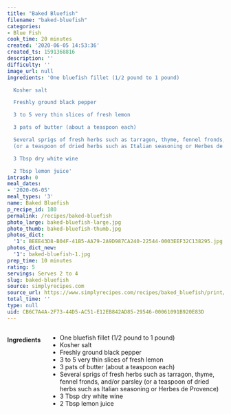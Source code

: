 ```yaml
---
title: "Baked Bluefish"
filename: "baked-bluefish"
categories:
- Blue Fish
cook_time: 20 minutes
created: '2020-06-05 14:53:36'
created_ts: 1591368816
description: ''
difficulty: ''
image_url: null
ingredients: 'One bluefish fillet (1/2 pound to 1 pound)

  Kosher salt

  Freshly ground black pepper

  3 to 5 very thin slices of fresh lemon

  3 pats of butter (about a teaspoon each)

  Several sprigs of fresh herbs such as tarragon, thyme, fennel fronds, and/or parsley
  (or a teaspoon of dried herbs such as Italian seasoning or Herbes de Provence)

  3 Tbsp dry white wine

  2 Tbsp lemon juice'
intrash: 0
meal_dates:
- '2020-06-05'
meal_types: '3'
name: Baked Bluefish
p_recipe_id: 180
permalink: /recipes/baked-bluefish
photo_large: baked-bluefish-large.jpg
photo_thumb: baked-bluefish-thumb.jpg
photos_dict:
  '1': BEEE43D8-B04F-41B5-AA79-2A9D987CA240-22544-0003EEF32C138295.jpg
photos_dict_new:
  '1': baked-bluefish-1.jpg
prep_time: 10 minutes
rating: 5
servings: Serves 2 to 4
slug: baked-bluefish
source: simplyrecipes.com
source_url: https://www.simplyrecipes.com/recipes/baked_bluefish/print/
total_time: ''
type: null
uid: CB6C7A4A-2F73-44D5-AC51-E12EB842AD85-29546-00061091B920E83D
---
```

<div class="large-8 medium-7 columns" id="writeup">	</div><!-- #writeup -->
</div><!-- #row-one -->
<div class="row" id="row-two">	<div class="medium-4 small-5 columns" id="ingredients"><h4>Ingredients</h4><div class="box box-ingredients content"><ul>
<li>One bluefish fillet (1/2 pound to 1 pound)</li>
<li>Kosher salt</li>
<li>Freshly ground black pepper</li>
<li>3 to 5 very thin slices of fresh lemon</li>
<li>3 pats of butter (about a teaspoon each)</li>
<li>Several sprigs of fresh herbs such as tarragon, thyme, fennel fronds, and/or parsley (or a teaspoon of dried herbs such as Italian seasoning or Herbes de Provence)</li>
<li>3 Tbsp dry white wine</li>
<li>2 Tbsp lemon juice</li>
</ul>
</div>	</div>	<div class="medium-6 small-7 columns" id="directions">	</div>